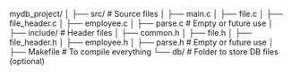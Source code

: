 mydb_project/
│
├── src/                    # Source files
│   ├── main.c
│   ├── file.c
│   ├── file_header.c
│   ├── employee.c
│   ├── parse.c             # Empty or future use
│
├── include/                # Header files
│   ├── common.h
│   ├── file.h
│   ├── file_header.h
│   ├── employee.h
│   ├── parse.h             # Empty or future use
│
├── Makefile                # To compile everything
└── db/                     # Folder to store DB files (optional)

